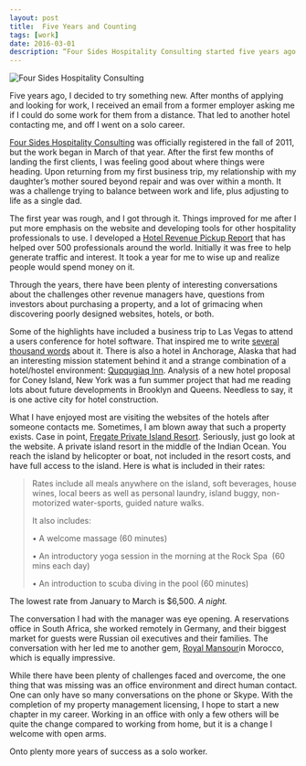 ```yaml
---
layout: post
title:  Five Years and Counting
tags: [work]
date: 2016-03-01
description: “Four Sides Hospitality Consulting started five years ago. It's been quite the shift working from home compared to an office environment.”
--- 
```

![Four Sides Hospitality Consulting](http://www.foursides.ca/images/fsconsult.jpg)

Five years ago, I decided to try something new. After months of applying and looking for work, I received an email from a former employer asking me if I could do some work for them from a distance. That led to another hotel contacting me, and off I went on a solo career. 

[Four Sides Hospitality Consulting](http://www.foursidesconsulting.com "Four Sides Hospitality Consulting") was officially registered in the fall of 2011, but the work began in March of that year. After the first few months of landing the first clients, I was feeling good about where things were heading. Upon returning from my first business trip, my relationship with my daughter’s mother soured beyond repair and was over within a month. It was a challenge trying to balance between work and life, plus adjusting to life as a single dad. 

The first year was rough, and I got through it. Things improved for me after I put more emphasis on the website and developing tools for other hospitality professionals to use. I developed a [Hotel Revenue Pickup Report](http://www.foursidesconsulting.com/resources/hotel-revenue-pickup-report-free/ "Hotel pickup report") that has helped over 500 professionals around the world. Initially it was free to help generate traffic and interest. It took a year for me to wise up and realize people would spend money on it. 

Through the years, there have been plenty of interesting conversations about the challenges other revenue managers have, questions from investors about purchasing a property, and a lot of grimacing when discovering poorly designed websites, hotels, or both. 

Some of the highlights have included a business trip to Las Vegas to attend a users conference for hotel software. That inspired me to write [several thousand words](http://www.foursides.ca/A-Canadian-in-Vegas-Where-Culture-Goes-to-Die "A Canadian in Las Vegas") about it. There is also a hotel in Anchorage, Alaska that had an interesting mission statement behind it and a strange combination of a hotel/hostel environment: [Qupqugiaq Inn](http://www.qupq.com/ "Qupqugiaq Inn"). Analysis of a new hotel proposal for Coney Island, New York was a fun summer project that had me reading lots about future developments in Brooklyn and Queens. Needless to say, it is one active city for hotel construction. 

What I have enjoyed most are visiting the websites of the hotels after someone contacts me. Sometimes, I am blown away that such a property exists. Case in point, [Fregate Private Island Resort](http://www.fregate.com/). Seriously, just go look at the website. A private island resort in the middle of the Indian Ocean. You reach the island by helicopter or boat, not included in the resort costs, and have full access to the island. Here is what is included in their rates:

> Rates include all meals anywhere on the island, soft beverages, house wines, local beers as well as personal laundry, island buggy, non-motorized water-sports, guided nature walks.
>  
> It also includes:
> 
> •	A welcome massage (60 minutes)
> 
> •	An introductory yoga session in the morning at the Rock Spa  (60 mins each day)
> 
> •	An introduction to scuba diving in the pool (60 minutes)

The lowest rate from January to March is $6,500. *A night.* 

The conversation I had with the manager was eye opening. A reservations office in South Africa, she worked remotely in Germany, and their biggest market for guests were Russian oil executives and their families. The conversation with her led me to another gem, [Royal Mansour](http://www.royalmansour.com/)in Morocco, which is equally impressive.

While there have been plenty of challenges faced and overcome, the one thing that was missing was an office environment and direct human contact. One can only have so many conversations on the phone or Skype. With the completion of my property management licensing, I hope to start a new chapter in my career. Working in an office with only a few others will be quite the change compared to working from home, but it is a change I welcome with open arms. 

Onto plenty more years of success as a solo worker. 
